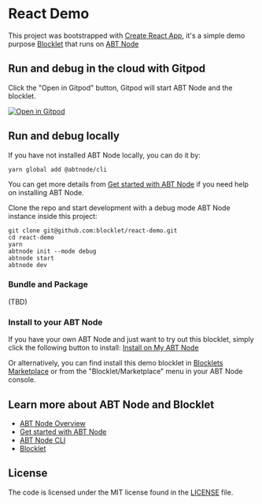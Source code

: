 # React Demo

This project was bootstrapped with [Create React App](https://github.com/facebook/create-react-app), it's a simple demo purpose [Blocklet]() that runs on [ABT Node]()

## Run and debug in the cloud with Gitpod

Click the "Open in Gitpod" button, Gitpod will start ABT Node and the blocklet.

[![Open in Gitpod](https://gitpod.io/button/open-in-gitpod.svg)](https://gitpod.io/#https://github.com/blocklet/react-demo)

## Run and debug locally

If you have not installed ABT Node locally, you can do it by: 
```shell
yarn global add @abtnode/cli
```
You can get more details from [Get started with ABT Node](https://www.arcblock.io/en/get-started) if you need help on installing ABT Node. 

Clone the repo and start development with a debug mode ABT Node instance inside this project:
```shell
git clone git@github.com:blocklet/react-demo.git
cd react-demo
yarn
abtnode init --mode debug
abtnode start
abtnode dev
```

### Bundle and Package 

(TBD)

### Install to your ABT Node

If you have your own ABT Node and just want to try out this blocklet, simply click the following button to install:
[Install on My ABT Node]()

Or alternatively, you can find install this demo blocklet in [Blocklets Marketplace]() or from the "Blocklet/Marketplace" menu in your ABT Node console. 

## Learn more about ABT Node and Blocklet

* [ABT Node Overview](https://docs.arcblock.io/en/abtnode/introduction/abtnode-overview)
* [Get started with ABT Node](https://www.arcblock.io/en/get-started)
* [ABT Node CLI](https://docs.arcblock.io/en/abtnode/developer/abtnode-cli)
* [Blocklet]()

## License

The code is licensed under the MIT license found in the
[LICENSE](LICENSE) file.
